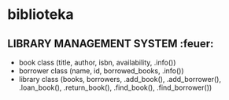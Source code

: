 # biblioteka
## LIBRARY MANAGEMENT SYSTEM :feuer:
   - book class (title, author, isbn, availability, .info())
   - borrower class (name, id, borrowed_books, .info())
   - library class (books, borrowers, .add_book(), .add_borrower(), .loan_book(), .return_book(), .find_book(), .find_borrower())
